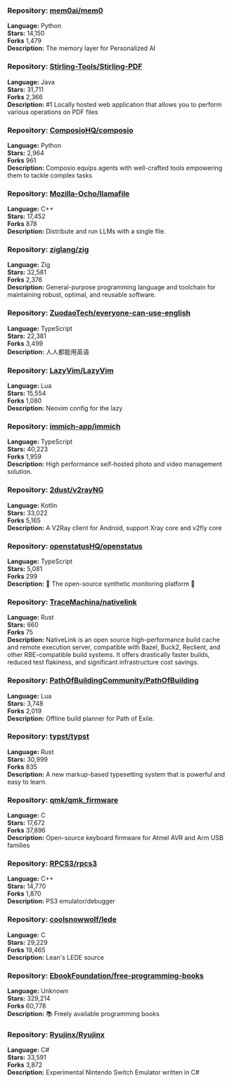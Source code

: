 ### **Repository:** [mem0ai/mem0](https://github.com/mem0ai/mem0)  

**Language:** Python  
**Stars:** 14,150  
**Forks** 1,479  
**Description:** The memory layer for Personalized AI  

### **Repository:** [Stirling-Tools/Stirling-PDF](https://github.com/Stirling-Tools/Stirling-PDF)  

**Language:** Java  
**Stars:** 31,711  
**Forks** 2,366  
**Description:** #1 Locally hosted web application that allows you to perform various operations on PDF files  

### **Repository:** [ComposioHQ/composio](https://github.com/ComposioHQ/composio)  

**Language:** Python  
**Stars:** 2,964  
**Forks** 961  
**Description:** Composio equips agents with well-crafted tools empowering them to tackle complex tasks  

### **Repository:** [Mozilla-Ocho/llamafile](https://github.com/Mozilla-Ocho/llamafile)  

**Language:** C++  
**Stars:** 17,452  
**Forks** 878  
**Description:** Distribute and run LLMs with a single file.  

### **Repository:** [ziglang/zig](https://github.com/ziglang/zig)  

**Language:** Zig  
**Stars:** 32,581  
**Forks** 2,376  
**Description:** General-purpose programming language and toolchain for maintaining robust, optimal, and reusable software.  

### **Repository:** [ZuodaoTech/everyone-can-use-english](https://github.com/ZuodaoTech/everyone-can-use-english)  

**Language:** TypeScript  
**Stars:** 22,381  
**Forks** 3,499  
**Description:** 人人都能用英语  

### **Repository:** [LazyVim/LazyVim](https://github.com/LazyVim/LazyVim)  

**Language:** Lua  
**Stars:** 15,554  
**Forks** 1,080  
**Description:** Neovim config for the lazy  

### **Repository:** [immich-app/immich](https://github.com/immich-app/immich)  

**Language:** TypeScript  
**Stars:** 40,223  
**Forks** 1,959  
**Description:** High performance self-hosted photo and video management solution.  

### **Repository:** [2dust/v2rayNG](https://github.com/2dust/v2rayNG)  

**Language:** Kotlin  
**Stars:** 33,022  
**Forks** 5,165  
**Description:** A V2Ray client for Android, support Xray core and v2fly core  

### **Repository:** [openstatusHQ/openstatus](https://github.com/openstatusHQ/openstatus)  

**Language:** TypeScript  
**Stars:** 5,081  
**Forks** 299  
**Description:** 🏓 The open-source synthetic monitoring platform 🏓  

### **Repository:** [TraceMachina/nativelink](https://github.com/TraceMachina/nativelink)  

**Language:** Rust  
**Stars:** 660  
**Forks** 75  
**Description:** NativeLink is an open source high-performance build cache and remote execution server, compatible with Bazel, Buck2, Reclient, and other RBE-compatible build systems. It offers drastically faster builds, reduced test flakiness, and significant infrastructure cost savings.  

### **Repository:** [PathOfBuildingCommunity/PathOfBuilding](https://github.com/PathOfBuildingCommunity/PathOfBuilding)  

**Language:** Lua  
**Stars:** 3,748  
**Forks** 2,019  
**Description:** Offline build planner for Path of Exile.  

### **Repository:** [typst/typst](https://github.com/typst/typst)  

**Language:** Rust  
**Stars:** 30,999  
**Forks** 835  
**Description:** A new markup-based typesetting system that is powerful and easy to learn.  

### **Repository:** [qmk/qmk_firmware](https://github.com/qmk/qmk_firmware)  

**Language:** C  
**Stars:** 17,672  
**Forks** 37,896  
**Description:** Open-source keyboard firmware for Atmel AVR and Arm USB families  

### **Repository:** [RPCS3/rpcs3](https://github.com/RPCS3/rpcs3)  

**Language:** C++  
**Stars:** 14,770  
**Forks** 1,870  
**Description:** PS3 emulator/debugger  

### **Repository:** [coolsnowwolf/lede](https://github.com/coolsnowwolf/lede)  

**Language:** C  
**Stars:** 29,229  
**Forks** 19,465  
**Description:** Lean's LEDE source  

### **Repository:** [EbookFoundation/free-programming-books](https://github.com/EbookFoundation/free-programming-books)  

**Language:** Unknown  
**Stars:** 329,214  
**Forks** 60,778  
**Description:** 📚 Freely available programming books  

### **Repository:** [Ryujinx/Ryujinx](https://github.com/Ryujinx/Ryujinx)  

**Language:** C#  
**Stars:** 33,591  
**Forks** 3,872  
**Description:** Experimental Nintendo Switch Emulator written in C#  

